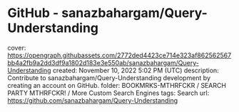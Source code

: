 # GitHub - sanazbahargam/Query-Understanding

cover: https://opengraph.githubassets.com/2772ded4423ce714e323af862562567bb4a2fb9a2dd3df9a1802d183e3e550ab/sanazbahargam/Query-Understanding
created: November 10, 2022 5:02 PM (UTC)
description: Contribute to sanazbahargam/Query-Understanding development by creating an account on GitHub.
folder: BOOKMRKS-MTHRFCKR / SEARCH PARTY MTHRFCKR! / More Custom Search Engines
tags: Search
url: https://github.com/sanazbahargam/Query-Understanding